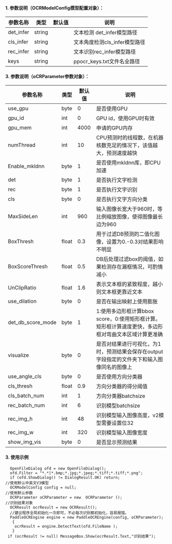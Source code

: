 
#### 1. 参数说明（OCRModelConfig模型配置对象）：

|参数名称|类型|默认值|说明|
|---|---|---|---|
|det_infer           |string  | |文本检测 det_infer模型路径|
|cls_infer            |string  | | 文本角度检测cls_infer模型路径|
|rec_infer           |string  |  |文本识别rec_infer模型路径|
|keys         |string   |   |  ppocr_keys.txt文件名全路径|



#### 3. 参数说明（oCRParameter参数对象）：

|参数名称|类型|默认值|说明|
|---|---|---|---|
|use_gpu           |byte  |0 | 是否使用GPU|
|gpu_id            |int   |0 | GPU id，使用GPU时有效|
|gpu_mem           |int   |4000  |申请的GPU内存|
|numThread         |int   |10    | CPU预测时的线程数，在机器核数充足的情况下，该值越大，预测速度越快|
|Enable_mkldnn     |byte  |1 | 是否使用mkldnn库，即CPU加速|
|det               |byte  |1 | 是否执行文字检测|
|rec               |byte  |1 | 是否执行文字识别|
|cls               |byte  |0 | 是否执行文字方向分类|
|MaxSideLen        |int   |960 | 输入图像长宽大于960时，等比例缩放图像，使得图像最长边为960|
|BoxThresh         |float |0.3 | 用于过滤DB预测的二值化图像，设置为0.-0.3对结果影响不明显|
|BoxScoreThresh    |float |0.5 |  DB后处理过滤box的阈值，如果检测存在漏框情况，可酌情减小|
|UnClipRatio       |float |1.6 |  表示文本框的紧致程度，越小则文本框更靠近文本|
|use_dilation      |byte  |0  | 是否在输出映射上使用膨胀|
|det_db_score_mode |byte  |1 | 1:使用多边形框计算bbox score，0:使用矩形框计算。矩形框计算速度更快，多边形框对弯曲文本区域计算更准确|
|visualize         |byte  |0 | 是否对结果进行可视化，为1时，预测结果会保存在output字段指定的文件夹下和输入图像同名的图像上|
|use_angle_cls     |byte  |0 | 是否使用方向分类器|
|cls_thresh        |float |0.9 | 方向分类器的得分阈值|
|cls_batch_num     |int   |1 | 方向分类器batchsize|
|rec_batch_num     |int   |6 | 识别模型batchsize|
|rec_img_h         |int   |48 | 识别模型输入图像高度，v2模型需要设置位32|
|rec_img_w         |int   |320 | 识别模型输入图像宽度|
|show_img_vis      |byte  |0 | 是否显示预测结果|

#### 3. 使用示例
```
  OpenFileDialog ofd = new OpenFileDialog();
  ofd.Filter = "*.*|*.bmp;*.jpg;*.jpeg;*.tiff;*.tiff;*.png";
  if (ofd.ShowDialog() != DialogResult.OK) return;
//使用默认中英文V3模型
  OCRModelConfig config = null;
//使用默认参数
  OCRParameter oCRParameter = new  OCRParameter ();
//识别结果对象
  OCRResult ocrResult = new OCRResult();
  //建议程序全局初始化一次即可，不必每次识别都初始化，容易报错。     
  PaddleOCREngine engine = new PaddleOCREngine(config, oCRParameter);
   {
    ocrResult = engine.DetectText(ofd.FileName );
   }
 if (ocrResult != null) MessageBox.Show(ocrResult.Text,"识别结果");

```